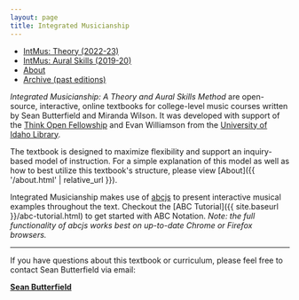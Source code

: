 ```yaml
---
layout: page
title: Integrated Musicianship
---
```


<ul class="index-buttons">
<li><a href="https://intmus.github.io/inttheory22-23">IntMus: Theory (2022-23)</a></li>
<li><a href="https://intmus.github.io/intas19-20/">IntMus: Aural Skills (2019-20)</a></li>
<li><a href="{{ '/about.html' | relative_url }}">About</a></li>
<li><a href="{{ '/archive.html' | relative_url }}">Archive (past editions)</a></li>
</ul>

*Integrated Musicianship: A Theory and Aural Skills Method* are open-source, interactive, online textbooks for college-level music courses written by Sean Butterfield and Miranda Wilson.
It was developed with support of the [Think Open Fellowship](https://www.lib.uidaho.edu/open/) and Evan Williamson from the [University of Idaho Library](https://www.lib.uidaho.edu/). 

The textbook is designed to maximize flexibility and support an inquiry-based model of instruction. 
For a simple explanation of this model as well as how to best utilize this textbook's structure, please view [About]({{ '/about.html' | relative_url }}).

Integrated Musicianship makes use of [abcjs](https://github.com/paulrosen/abcjs) to present interactive musical examples throughout the text. 
Checkout the [ABC Tutorial]({{ site.baseurl }}/abc-tutorial.html) to get started with ABC Notation. *Note: the full functionality of abcjs works best on up-to-date Chrome or Firefox browsers.*

<hr>

If you have questions about this textbook or curriculum, please feel free to contact Sean Butterfield via email:

[**Sean Butterfield**](mailto:sbutterfield@uidaho.edu)
